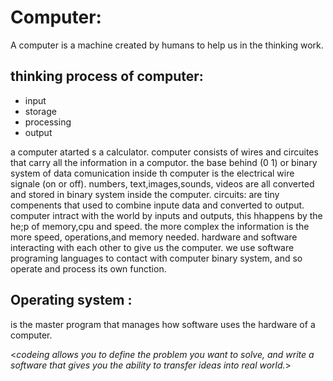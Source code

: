 # Computer:
A computer is a machine created by humans to help us in the thinking work.
## thinking process of computer:
* input
* storage
* processing
* output

a computer atarted s a calculator.
computer consists of wires and circuites that carry all the information in a computor.
the base behind (0 1) or binary system of data comunication inside th computer is the electrical wire  signale (on or off).
numbers, text,images,sounds, videos are all converted and stored in binary system inside the computer.
circuits: are tiny compenents that used to combine inpute data and converted to output.
computer intract with the world by inputs and outputs, this hhappens by the he;p of memory,cpu and speed.
the more complex the information is the more speed, operations,and memory needed.
hardware and software interacting with each other to give us the computer.
 we use software programing languages to contact with computer binary system, and so operate and process its own function.
 
 ## Operating system :
 is the master program that manages how software uses the hardware of a computer.
 
 <*codeing allows you to define the problem you want to solve, and write a software that gives you the ability to transfer ideas into real world.*>

